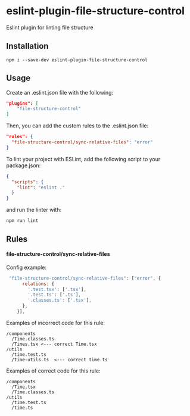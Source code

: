 # eslint-plugin-file-structure-control

Eslint plugin for linting file structure

## Installation

```
npm i --save-dev eslint-plugin-file-structure-control
```

## Usage

Create an .eslint.json file with the following:

```json
"plugins": [
    "file-structure-control"
]
```

Then, you can add the custom rules to the .eslint.json file:

```json
"rules": {
  "file-structure-control/sync-relative-files": "error"
}
```

To lint your project with ESLint, add the following script to your package.json:

```json
{
  "scripts": {
    "lint": "eslint ."
  }
}
```

and run the linter with:

```
npm run lint
```

## Rules

#### file-structure-control/sync-relative-files

Config example:

```js
 "file-structure-control/sync-relative-files": ["error", {
      relations: {
        '.test.tsx': ['.tsx'],
        '.test.ts': ['.ts'],
        '.classes.ts': ['.tsx'],
      },
    }],
```

Examples of incorrect code for this rule:

```
/components
  /Time.classes.ts
  /Times.tsx <--- correct Time.tsx
/utils
  /time.test.ts
  /time-utils.ts  <--- correct time.ts
```

Examples of correct code for this rule:

```
/components
  /Time.tsx
  /Time.classes.ts
/utils
  /time.test.ts
  /time.ts
```
